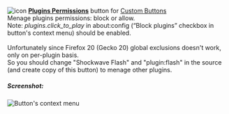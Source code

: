 ![icon](https://raw.github.com/Infocatcher/Custom_Buttons/master/Plugins_Permissions/icons/icon.png)&nbsp;<a href="https://infocatcher.github.io/Custom_Buttons/install/pluginsPermissions.html"><strong>Plugins Permissions</strong></a> button for [Custom Buttons](https://addons.mozilla.org/addon/custom-buttons/)
<br>Menage plugins permissions: block or allow.
<br>Note: *plugins.click_to_play* in about:config (“Block plugins” checkbox in button's context menu) should be enabled.
<br>
<br>Unfortunately since Firefox 20 (Gecko 20) global exclusions doesn't work, only on per-plugin basis.
<br>So you should change "Shockwave Flash" and "plugin:flash" in the source (and create copy of this button) to menage other plugins.

##### Screenshot:
<img src="https://raw.github.com/Infocatcher/Custom_Buttons/master/Plugins_Permissions/pluginsPermissions-en.png" alt="Button's context menu" align="top">